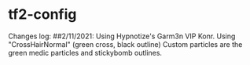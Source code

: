 # tf2-config

Changes log:
##2/11/2021:
Using Hypnotize's Garm3n VIP Konr.
Using "CrossHairNormal" (green cross, black outline)
Custom particles are the green medic particles and stickybomb outlines.

